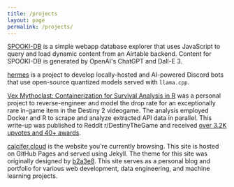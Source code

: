 ```yaml
---
title: /projects
layout: page
permalink: /projects/
---
```


[SPOOKI-DB](https://inkcartrich.github.io/spooki) is a simple webapp database explorer that uses JavaScript to query and load dynamic content from an Airtable backend. Content for SPOOKI-DB is generated by OpenAI's ChatGPT and Dall-E 3. 

[hermes](https://github.com/inkcartrich/hermes) is a project to develop locally-hosted and AI-powered Discord bots that use open-source quantized models served with `llama.cpp`. 

[Vex Mythoclast: Containerization for Survival Analysis in R](https://drive.google.com/file/d/1xiZI2yvMHaXxRL8rwGVT3D-Q6DBGSBX0/view?usp=sharing) was a personal project to reverse-engineer and model the drop rate for an exceptionally rare in-game item in the Destiny 2 videogame. The analysis employed Docker and R to scrape and analyze extracted API data in parallel. This write-up was published to Reddit r/DestinyTheGame and received [over 3.2K upvotes and 40+ awards](https://web.archive.org/web/20221229001020/https://www.reddit.com/r/DestinyTheGame/comments/pw20ul/the_definitive_vex_mythoclast_analysis_examining/).

[calcifer.cloud](https://calcifer.cloud/) is the website you're currently browsing. This site is hosted on GitHub Pages and served using Jekyll. The theme for this site was originally designed by [b2a3e8](https://github.com/b2a3e8). This site serves as a personal blog and portfolio for various web development, data engineering, and machine learning projects.